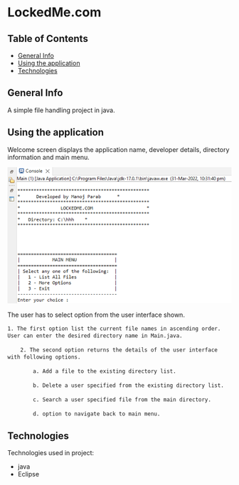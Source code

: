 # LockedMe.com

## Table of Contents

- [General Info](#general-info)
- [Using the application](#using-the-application)
- [Technologies](#technologies)

## General Info

A simple file handling project in java.

## Using the application

Welcome screen displays the application name, developer details, directory information and main menu.

<img alt = "Welcome" src = "Welcome Screen/Welcome.PNG">

The user has to select option from the user interface shown.

    1. The first option list the current file names in ascending order. User can enter the desired directory name in Main.java.

        2. The second option returns the details of the user interface with following options.

            a. Add a file to the existing directory list.

            b. Delete a user specified from the existing directory list.

            c. Search a user specified file from the main directory.

            d. option to navigate back to main menu.

## Technologies

Technologies used in project:

- java 
- Eclipse